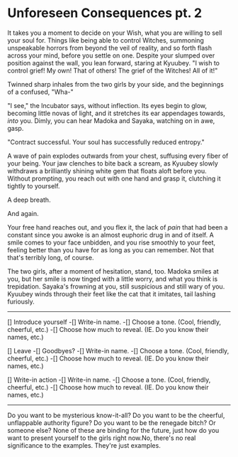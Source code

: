 # Unforeseen Consequences pt. 2

It takes you a moment to decide on your Wish, what you are willing to sell your soul for. Things like being able to control Witches, summoning unspeakable horrors from beyond the veil of reality, and so forth flash across your mind, before you settle on one. Despite your slumped over position against the wall, you lean forward, staring at Kyuubey. "I wish to control grief! My own! That of others! The grief of the Witches! All of it!"

Twinned sharp inhales from the two girls by your side, and the beginnings of a confused, "Wha-"

"I see," the Incubator says, without inflection. Its eyes begin to glow, becoming little novas of light, and it stretches its ear appendages towards, _into_ you. Dimly, you can hear Madoka and Sayaka, watching on in awe, gasp.

"Contract successful. Your soul has successfully reduced entropy."

A wave of pain explodes outwards from your chest, suffusing every fiber of your being. Your jaw clenches to bite back a scream, as Kyuubey slowly withdraws a brilliantly shining white gem that floats aloft before you. Without prompting, you reach out with one hand and grasp it, clutching it tightly to yourself.

A deep breath.

And again.

Your free hand reaches out, and you flex it, the lack of _pain_ that had been a constant since you awoke is an almost euphoric drug in and of itself. A smile comes to your face unbidden, and you rise smoothly to your feet, feeling better than you have for as long as you can remember. Not that that's terribly long, of course.

The two girls, after a moment of hesitation, stand, too. Madoka smiles at you, but her smile is now tinged with a little worry, and what you think is trepidation. Sayaka's frowning at you, still suspicious and still wary of you. Kyuubey winds through their feet like the cat that it imitates, tail lashing furiously.

---

[] Introduce yourself
-[] Write-in name.
-[] Choose a tone. (Cool, friendly, cheerful, etc.)
-[] Choose how much to reveal. (IE. Do you know their names, etc.)

[] Leave
-[] Goodbyes?
-[] Write-in name.
-[] Choose a tone. (Cool, friendly, cheerful, etc.)
-[] Choose how much to reveal. (IE. Do you know their names, etc.)

[] Write-in action
-[] Write-in name.
-[] Choose a tone. (Cool, friendly, cheerful, etc.)
-[] Choose how much to reveal. (IE. Do you know their names, etc.)

---

Do you want to be mysterious know-it-all? Do you want to be the cheerful, unflappable authority figure? Do you want to be the renegade bitch? Or someone else? None of these are binding for the future, just how do you want to present yourself to the girls right now.No, there's no real significance to the examples. They're just examples.
